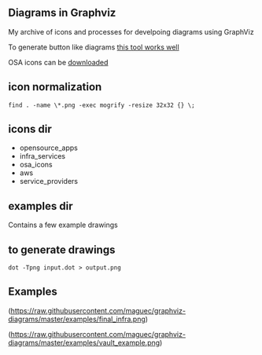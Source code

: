 ## Diagrams in Graphviz

My archive of icons and processes for develpoing diagrams using GraphViz

To generate button like diagrams [this tool works well](http://www.holshousersoftware.com/glass/)

OSA icons can be [downloaded](http://www.opensecurityarchitecture.org/downloads/13_05_osa_icons_png.zip)

## icon normalization

```
find . -name \*.png -exec mogrify -resize 32x32 {} \;
```

## icons dir

- opensource_apps
- infra_services
- osa_icons
- aws
- service_providers

## examples dir

Contains a few example drawings

## to generate drawings

```
dot -Tpng input.dot > output.png
```

## Examples

(https://raw.githubusercontent.com/maguec/graphviz-diagrams/master/examples/final_infra.png)

(https://raw.githubusercontent.com/maguec/graphviz-diagrams/master/examples/vault_example.png)

